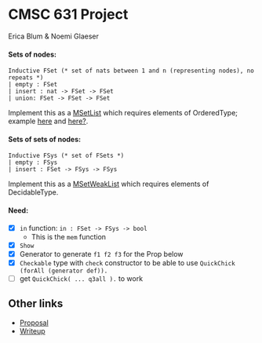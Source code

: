 # CMSC 631 Project

Erica Blum & Noemi Glaeser

#### Sets of nodes:
```
Inductive FSet (* set of nats between 1 and n (representing nodes), no repeats *)
| empty : FSet
| insert : nat -> FSet -> FSet
| union: FSet -> FSet -> FSet
```
Implement this as a [MSetList](https://coq.inria.fr/library/Coq.MSets.MSetList.html#) which requires elements of OrderedType; example [here](https://stackoverflow.com/questions/44793027/example-uses-of-msets-in-coq) and [here?](https://coq.github.io/doc/master/stdlib/Coq.Structures.OrderedTypeEx.html).

#### Sets of sets of nodes:
```
Inductive FSys (* set of FSets *)
| empty : FSys
| insert : FSet -> FSys -> FSys
```
Implement this as a [MSetWeakList](https://coq.inria.fr/library/Coq.MSets.MSetWeakList.html#) which requires elements of DecidableType.

#### Need:
- [x] `in` function: `in : FSet -> FSys -> bool`
    - This is the `mem` function
- [x] `Show`
- [x] Generator to generate `f1 f2 f3` for the Prop below
- [x] `Checkable` type with `check` constructor to be able to use `QuickChick (forAll (generator def)).`
- [ ] get `QuickChick( ... q3all ).` to work

## Other links

- [Proposal](https://docs.google.com/document/d/1lFPreml7LgslPnTjjdDfHuVF2pesquiQE24GpgWXhmI/edit?usp=sharing)
- [Writeup](https://docs.google.com/document/d/1AtpoAKTTFqaedvNnEK_a1VNv1QCHdklmnarx29TzXEo/edit?usp=sharing)

